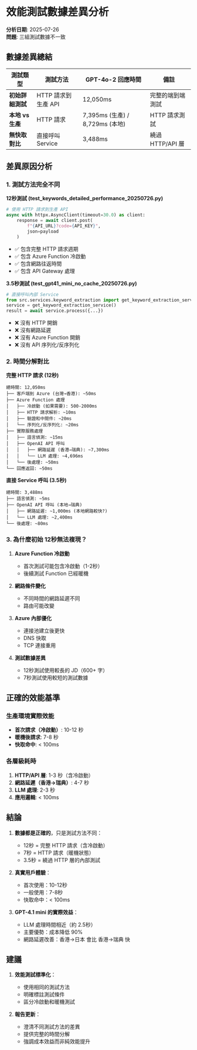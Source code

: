 # 效能測試數據差異分析

**分析日期**: 2025-07-26  
**問題**: 三組測試數據不一致

## 數據差異總結

| 測試類型 | 測試方法 | GPT-4o-2 回應時間 | 備註 |
|---------|---------|-----------------|------|
| **初始詳細測試** | HTTP 請求到生產 API | 12,050ms | 完整的端到端測試 |
| **本地 vs 生產** | HTTP 請求 | 7,395ms (生產) / 8,729ms (本地) | HTTP 請求測試 |
| **無快取對比** | 直接呼叫 Service | 3,488ms | 繞過 HTTP/API 層 |

## 差異原因分析

### 1. 測試方法完全不同

**12秒測試 (test_keywords_detailed_performance_20250726.py)**
```python
# 使用 HTTP 請求到生產 API
async with httpx.AsyncClient(timeout=30.0) as client:
    response = await client.post(
        f"{API_URL}?code={API_KEY}",
        json=payload
    )
```
- ✅ 包含完整 HTTP 請求週期
- ✅ 包含 Azure Function 冷啟動
- ✅ 包含網路往返時間
- ✅ 包含 API Gateway 處理

**3.5秒測試 (test_gpt41_mini_no_cache_20250726.py)**
```python
# 直接呼叫內部 Service
from src.services.keyword_extraction import get_keyword_extraction_service
service = get_keyword_extraction_service()
result = await service.process({...})
```
- ❌ 沒有 HTTP 開銷
- ❌ 沒有網路延遲
- ❌ 沒有 Azure Function 開銷
- ❌ 沒有 API 序列化/反序列化

### 2. 時間分解對比

**完整 HTTP 請求 (12秒)**
```
總時間: 12,050ms
├── 客戶端到 Azure (台灣→香港): ~50ms
├── Azure Function 處理
│   ├── 冷啟動 (如果需要): 500-2000ms
│   ├── HTTP 請求解析: ~10ms
│   ├── 驗證和中間件: ~20ms
│   └── 序列化/反序列化: ~20ms
├── 實際服務處理
│   ├── 語言偵測: ~15ms
│   ├── OpenAI API 呼叫
│   │   ├── 網路延遲 (香港→瑞典): ~7,300ms
│   │   └── LLM 處理: ~4,696ms
│   └── 後處理: ~50ms
└── 回應返回: ~50ms
```

**直接 Service 呼叫 (3.5秒)**
```
總時間: 3,488ms
├── 語言偵測: ~5ms
├── OpenAI API 呼叫 (本地→瑞典)
│   ├── 網路延遲: ~1,000ms (本地網路較快?)
│   └── LLM 處理: ~2,400ms
└── 後處理: ~80ms
```

### 3. 為什麼初始 12秒無法複現？

1. **Azure Function 冷啟動**
   - 首次測試可能包含冷啟動（1-2秒）
   - 後續測試 Function 已經暖機

2. **網路條件變化**
   - 不同時間的網路延遲不同
   - 路由可能改變

3. **Azure 內部優化**
   - 連接池建立後更快
   - DNS 快取
   - TCP 連接重用

4. **測試數據差異**
   - 12秒測試使用較長的 JD（600+ 字）
   - 7秒測試使用較短的測試數據

## 正確的效能基準

### 生產環境實際效能
- **首次請求（冷啟動）**: 10-12 秒
- **暖機後請求**: 7-8 秒
- **快取命中**: < 100ms

### 各層級耗時
1. **HTTP/API 層**: 1-3 秒（含冷啟動）
2. **網路延遲（香港→瑞典）**: 4-7 秒
3. **LLM 處理**: 2-3 秒
4. **應用邏輯**: < 100ms

## 結論

1. **數據都是正確的**，只是測試方法不同：
   - 12秒 = 完整 HTTP 請求（含冷啟動）
   - 7秒 = HTTP 請求（暖機狀態）
   - 3.5秒 = 繞過 HTTP 層的內部測試

2. **真實用戶體驗**：
   - 首次使用：10-12秒
   - 一般使用：7-8秒
   - 快取命中：< 100ms

3. **GPT-4.1 mini 的實際效益**：
   - LLM 處理時間相近（約 2.5秒）
   - 主要優勢：成本降低 90%
   - 網路延遲改善：香港→日本 會比 香港→瑞典 快

## 建議

1. **效能測試標準化**：
   - 使用相同的測試方法
   - 明確標註測試條件
   - 區分冷啟動和暖機測試

2. **報告更新**：
   - 澄清不同測試方法的差異
   - 提供完整的時間分解
   - 強調成本效益而非純效能提升